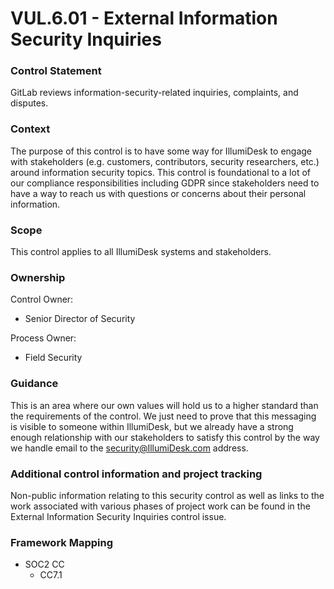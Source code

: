 # VUL.6.01 - External Information Security Inquiries



### Control Statement

GitLab reviews information-security-related inquiries, complaints, and disputes.

###  Context

The purpose of this control is to have some way for IllumiDesk to engage with stakeholders \(e.g. customers, contributors, security researchers, etc.\) around information security topics. This control is foundational to a lot of our compliance responsibilities including GDPR since stakeholders need to have a way to reach us with questions or concerns about their personal information.

###  Scope

This control applies to all IllumiDesk systems and stakeholders.

###  Ownership

Control Owner:

* Senior Director of Security

Process Owner:

* Field Security

###  Guidance

This is an area where our own values will hold us to a higher standard than the requirements of the control. We just need to prove that this messaging is visible to someone within IllumiDesk, but we already have a strong enough relationship with our stakeholders to satisfy this control by the way we handle email to the security@IllumiDesk.com address.

###  Additional control information and project tracking

Non-public information relating to this security control as well as links to the work associated with various phases of project work can be found in the External Information Security Inquiries control issue.

###  Framework Mapping

* SOC2 CC
  * CC7.1

